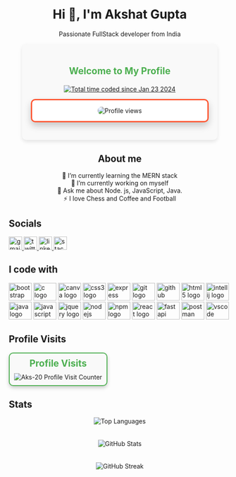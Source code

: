<h1 align="center">Hi 👋, I'm Akshat Gupta</h1>
<p align="center">Passionate FullStack developer from India</p>
<div align="center" style="padding: 20px; border-radius: 10px; background-color: #f9f9f9; box-shadow: 0 4px 8px rgba(0, 0, 0, 0.1); width: 80%; max-width: 800px; margin: auto;">
  <h2 style="color: #4CAF50; margin-bottom: 20px;">Welcome to My Profile</h2>
  
  <a href="https://wakatime.com/@018d36c1-341c-45d8-944e-95ce4b6bce0b"><img src="https://wakatime.com/badge/user/018d36c1-341c-45d8-944e-95ce4b6bce0b.svg" alt="Total time coded since Jan 23 2024" /></a>
  <div align="center" style="margin-bottom: 20px; border: 3px solid #FF5733; border-radius: 10px; padding: 15px; background-color: #ffffff; box-shadow: 0 8px 16px rgba(0, 0, 0, 0.2); transition: transform 0.3s;">
    <img align="center" src="https://komarev.com/ghpvc/?username=aks-20&label=Profile%20views&color=FF5733&style=for-the-badge" alt="Profile views" style="border-radius: 8px; transition: transform 0.3s;" onmouseover="this.style.transform='scale(1.1)'" onmouseout="this.style.transform='scale(1)'" />
  </div>
</div>

<h2 align="center">About me</h2>

<p align="center">🌱 I’m currently learning the MERN stack<br>🔭 I’m currently working on myself<br>💬 Ask me about Node. js, JavaScript, Java.<br>⚡ I love Chess and Coffee and Football</p>

<h2 align="left">Socials</h2>
<div align="left">
  <a href="mailto:akshatgupta0043@gmail.com?subject=feedback" target="_blank">
    <img src="https://img.shields.io/static/v1?message=Gmail&logo=gmail&label=&color=D14836&logoColor=white&labelColor=&style=for-the-badge" height="30" alt="gmail logo" />
  </a>
  <a href="https://x.com/AkshatGupta_567" target="_blank">
    <img src="https://img.shields.io/static/v1?message=Twitter&logo=twitter&label=&color=1DA1F2&logoColor=white&labelColor=&style=for-the-badge" height="30" alt="twitter logo" />
  </a>
  <a href="https://www.linkedin.com/in/akshat-gupta-41b394253/" target="_blank">
    <img src="https://img.shields.io/static/v1?message=LinkedIn&logo=linkedin&label=&color=0077B5&logoColor=white&labelColor=&style=for-the-badge" height="30" alt="linkedin logo" />
  </a>
  <a href="https://stackoverflow.com/users/26954045/akshat-gupta" target="_blank">
    <img src="https://img.shields.io/static/v1?message=StackOverflow&logo=stackoverflow&label=&color=FE7A16&logoColor=white&labelColor=&style=for-the-badge" height="30" alt="stackoverflow logo" />
  </a>
</div>

<h2 align="left">I code with</h2>
<div align="left">
  <img src="https://cdn.jsdelivr.net/gh/devicons/devicon/icons/bootstrap/bootstrap-original.svg" height="40" width="52" alt="bootstrap logo" />
  <img src="https://cdn.jsdelivr.net/gh/devicons/devicon/icons/c/c-original.svg" height="40" width="52" alt="c logo" />
  <img src="https://cdn.jsdelivr.net/gh/devicons/devicon/icons/canva/canva-original.svg" height="40" width="52" alt="canva logo" />
  <img src="https://cdn.jsdelivr.net/gh/devicons/devicon/icons/css3/css3-original.svg" height="40" width="52" alt="css3 logo" />
  <img src="https://cdn.jsdelivr.net/gh/devicons/devicon/icons/express/express-original.svg" height="40" width="52" alt="express logo" />
  <img src="https://cdn.jsdelivr.net/gh/devicons/devicon/icons/git/git-original.svg" height="40" width="52" alt="git logo" />
  <img src="https://cdn.jsdelivr.net/gh/devicons/devicon/icons/github/github-original.svg" height="40" width="52" alt="github logo" />
  <img src="https://cdn.jsdelivr.net/gh/devicons/devicon/icons/html5/html5-original.svg" height="40" width="52" alt="html5 logo" />
  <img src="https://cdn.jsdelivr.net/gh/devicons/devicon/icons/intellij/intellij-original.svg" height="40" width="52" alt="intellij logo" />
  <img src="https://cdn.jsdelivr.net/gh/devicons/devicon/icons/java/java-original.svg" height="40" width="52" alt="java logo" />
  <img src="https://cdn.jsdelivr.net/gh/devicons/devicon/icons/javascript/javascript-original.svg" height="40" width="52" alt="javascript logo" />
  <img src="https://cdn.jsdelivr.net/gh/devicons/devicon/icons/jquery/jquery-original.svg" height="40" width="52" alt="jquery logo" />
  <img src="https://cdn.jsdelivr.net/gh/devicons/devicon/icons/nodejs/nodejs-original.svg" height="40" width="52" alt="nodejs logo" />
  <img src="https://cdn.jsdelivr.net/gh/devicons/devicon/icons/npm/npm-original-wordmark.svg" height="40" width="52" alt="npm logo" />
  <img src="https://cdn.jsdelivr.net/gh/devicons/devicon/icons/react/react-original.svg" height="40" width="52" alt="react logo" />
  <img src="https://cdn.jsdelivr.net/gh/devicons/devicon/icons/fastapi/fastapi-plain.svg" height="40" width="52" alt="fastapi logo" />
  <img src="https://cdn.jsdelivr.net/gh/devicons/devicon/icons/postman/postman-original.svg" height="40" width="52" alt="postman logo" />
  <img src="https://cdn.jsdelivr.net/gh/devicons/devicon/icons/vscode/vscode-original.svg" height="40" width="52" alt="vscode logo" />
</div>

<h2 align="left">Profile Visits</h2>
<div align="center" style="border: 2px solid #4CAF50; border-radius: 10px; padding: 10px; background-color: #f9f9f9; box-shadow: 0 4px 8px rgba(0, 0, 0, 0.2); width: fit-content;">
  <h2 style="color: #4CAF50; margin: 0;">Profile Visits</h2>
  <img src="https://profile-counter.glitch.me/Aks-20/count.svg?" alt="Aks-20 Profile Visit Counter" style="margin-top: 10px;" />
</div>

<h2 align="left">Stats</h2>
<div align="center">
  <p>
    <img src="https://github-readme-stats.vercel.app/api/top-langs?username=Aks-20&show_icons=true&locale=en&layout=compact&theme=radical&hide_border=true" alt="Top Languages" style="margin-bottom: 20px;" />
  </p>
  <p>
    <img src="https://github-readme-stats.vercel.app/api?username=Aks-20&show_icons=true&locale=en&theme=radical&hide_border=true" alt="GitHub Stats" style="margin-bottom: 20px;" />
  </p>


  <p>
    <img src="https://github-readme-streak-stats.herokuapp.com/?user=Aks-20&theme=radical&hide_border=true" alt="GitHub Streak" />
  </p>
</div>

